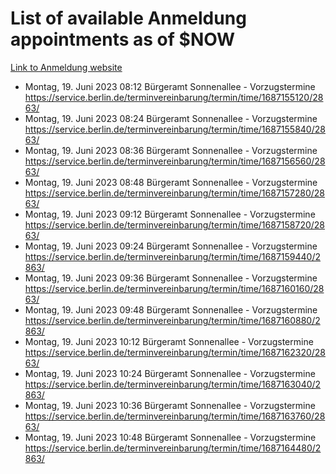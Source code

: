 # List of available Anmeldung appointments as of $NOW
[Link to Anmeldung website](https://service.berlin.de/terminvereinbarung/termin/tag.php?termin=1&anliegen[]=120686&dienstleisterlist=122210,122217,327316,122219,327312,122227,327314,122231,327346,122243,327348,122254,122252,329742,122260,329745,122262,329748,122271,327278,122273,327274,122277,327276,330436,122280,327294,122282,327290,122284,327292,122291,327270,122285,327266,122286,327264,122296,327268,150230,329760,122297,327286,122294,327284,122312,329763,122314,329775,122304,327330,122311,327334,122309,327332,317869,122281,327352,122279,329772,122283,122276,327324,122274,327326,122267,329766,122246,327318,122251,327320,122257,327322,122208,327298,122226,327300&herkunft=http%3A%2F%2Fservice.berlin.de%2Fdienstleistung%2F120686%2F)
- Montag, 19. Juni 2023 08:12 Bürgeramt Sonnenallee - Vorzugstermine https://service.berlin.de/terminvereinbarung/termin/time/1687155120/2863/
- Montag, 19. Juni 2023 08:24 Bürgeramt Sonnenallee - Vorzugstermine https://service.berlin.de/terminvereinbarung/termin/time/1687155840/2863/
- Montag, 19. Juni 2023 08:36 Bürgeramt Sonnenallee - Vorzugstermine https://service.berlin.de/terminvereinbarung/termin/time/1687156560/2863/
- Montag, 19. Juni 2023 08:48 Bürgeramt Sonnenallee - Vorzugstermine https://service.berlin.de/terminvereinbarung/termin/time/1687157280/2863/
- Montag, 19. Juni 2023 09:12 Bürgeramt Sonnenallee - Vorzugstermine https://service.berlin.de/terminvereinbarung/termin/time/1687158720/2863/
- Montag, 19. Juni 2023 09:24 Bürgeramt Sonnenallee - Vorzugstermine https://service.berlin.de/terminvereinbarung/termin/time/1687159440/2863/
- Montag, 19. Juni 2023 09:36 Bürgeramt Sonnenallee - Vorzugstermine https://service.berlin.de/terminvereinbarung/termin/time/1687160160/2863/
- Montag, 19. Juni 2023 09:48 Bürgeramt Sonnenallee - Vorzugstermine https://service.berlin.de/terminvereinbarung/termin/time/1687160880/2863/
- Montag, 19. Juni 2023 10:12 Bürgeramt Sonnenallee - Vorzugstermine https://service.berlin.de/terminvereinbarung/termin/time/1687162320/2863/
- Montag, 19. Juni 2023 10:24 Bürgeramt Sonnenallee - Vorzugstermine https://service.berlin.de/terminvereinbarung/termin/time/1687163040/2863/
- Montag, 19. Juni 2023 10:36 Bürgeramt Sonnenallee - Vorzugstermine https://service.berlin.de/terminvereinbarung/termin/time/1687163760/2863/
- Montag, 19. Juni 2023 10:48 Bürgeramt Sonnenallee - Vorzugstermine https://service.berlin.de/terminvereinbarung/termin/time/1687164480/2863/
